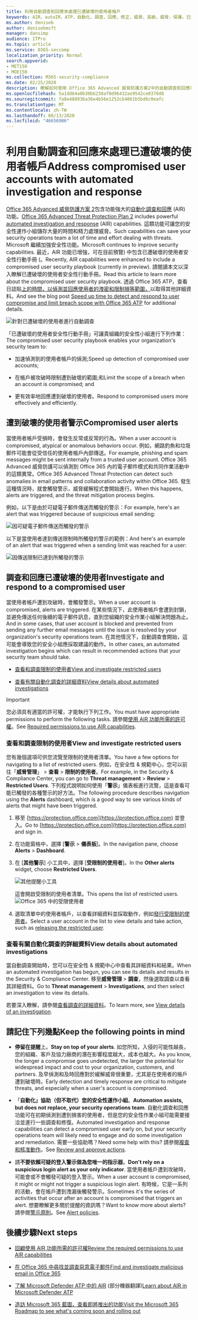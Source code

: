 ```yaml
---
title: 利用自動調查和回應來處理已遭破壞的使用者帳戶
keywords: AIR，autoIR，ATP，自動化，調查，回應，修正，威脅，高級，威脅，保護，已遭破壞
ms.author: deniseb
author: denisebmsft
manager: dansimp
audience: ITPro
ms.topic: article
ms.service: O365-seccomp
localization_priority: Normal
search.appverid:
- MET150
- MOE150
ms.collection: M365-security-compliance
ms.date: 02/25/2020
description: 瞭解如何使用 Office 365 Advanced 威脅防護方案2中的自動調查和回應功能，以加速偵測和解決已遭破壞之使用者帳戶的處理常式。
ms.openlocfilehash: 5a1dd64a0b30bb230af0d96432ae9542ce0370d8
ms.sourcegitcommit: fa8e488936a36e4b56e1252cb4061b5bd6c0eafc
ms.translationtype: MT
ms.contentlocale: zh-TW
ms.lasthandoff: 08/13/2020
ms.locfileid: "46656906"
---
```

# <a name="address-compromised-user-accounts-with-automated-investigation-and-response"></a><span data-ttu-id="0674b-104">利用自動調查和回應來處理已遭破壞的使用者帳戶</span><span class="sxs-lookup"><span data-stu-id="0674b-104">Address compromised user accounts with automated investigation and response</span></span>

<span data-ttu-id="0674b-105">[Office 365 Advanced 威脅防護方案 2](https://docs.microsoft.com/microsoft-365/security/office-365-security/office-365-atp?view=o365-worldwide#office-365-atp-plan-1-and-plan-2)包含功能強大的[自動化調查和回應](https://docs.microsoft.com/microsoft-365/security/office-365-security/office-365-air) (AIR) 功能。</span><span class="sxs-lookup"><span data-stu-id="0674b-105">[Office 365 Advanced Threat Protection Plan 2](https://docs.microsoft.com/microsoft-365/security/office-365-security/office-365-atp?view=o365-worldwide#office-365-atp-plan-1-and-plan-2) includes powerful [automated investigation and response](https://docs.microsoft.com/microsoft-365/security/office-365-security/office-365-air) (AIR) capabilities.</span></span> <span data-ttu-id="0674b-106">這類功能可讓您的安全性運作小組儲存大量的時間和精力處理威脅。</span><span class="sxs-lookup"><span data-stu-id="0674b-106">Such capabilities can save your security operations team a lot of time and effort dealing with threats.</span></span> <span data-ttu-id="0674b-107">Microsoft 繼續加強安全性功能。</span><span class="sxs-lookup"><span data-stu-id="0674b-107">Microsoft continues to improve security capabilities.</span></span> <span data-ttu-id="0674b-108">最近，AIR 功能已增強，可在目前預覽) 中包含已遭破壞的使用者安全性行動手冊 (。</span><span class="sxs-lookup"><span data-stu-id="0674b-108">Recently, AIR capabilities were enhanced to include a compromised user security playbook (currently in preview).</span></span> <span data-ttu-id="0674b-109">請閱讀本文以深入瞭解已遭破壞的使用者安全性行動手冊。</span><span class="sxs-lookup"><span data-stu-id="0674b-109">Read this article to learn more about the compromised user security playbook.</span></span> <span data-ttu-id="0674b-110">透過 Office 365 ATP，查看日誌貼[上的時間，以偵測並回應使用者的洩密和限制損等範圍，](https://techcommunity.microsoft.com/t5/Security-Privacy-and-Compliance/Speed-up-time-to-detect-and-respond-to-user-compromise-and-limit/ba-p/977053)以取得其他詳細資料。</span><span class="sxs-lookup"><span data-stu-id="0674b-110">And see the blog post [Speed up time to detect and respond to user compromise and limit breach scope with Office 365 ATP](https://techcommunity.microsoft.com/t5/Security-Privacy-and-Compliance/Speed-up-time-to-detect-and-respond-to-user-compromise-and-limit/ba-p/977053) for additional details.</span></span>

![針對已遭破壞的使用者進行自動調查](/microsoft-365/media/office365atp-compduserinvestigation.jpg)

<span data-ttu-id="0674b-112">「已遭破壞的使用者安全性行動手冊」可讓貴組織的安全性小組進行下列作業：</span><span class="sxs-lookup"><span data-stu-id="0674b-112">The compromised user security playbook enables your organization's security team to:</span></span>

- <span data-ttu-id="0674b-113">加速偵測到的使用者帳戶的偵測;</span><span class="sxs-lookup"><span data-stu-id="0674b-113">Speed up detection of compromised user accounts;</span></span>

- <span data-ttu-id="0674b-114">在帳戶被攻破時限制遭到破壞的範圍;和</span><span class="sxs-lookup"><span data-stu-id="0674b-114">Limit the scope of a breach when an account is compromised; and</span></span>

- <span data-ttu-id="0674b-115">更有效率地回應遭到破壞的使用者。</span><span class="sxs-lookup"><span data-stu-id="0674b-115">Respond to compromised users more effectively and efficiently.</span></span>

## <a name="compromised-user-alerts"></a><span data-ttu-id="0674b-116">遭到破壞的使用者警示</span><span class="sxs-lookup"><span data-stu-id="0674b-116">Compromised user alerts</span></span>

<span data-ttu-id="0674b-117">當使用者帳戶受損時，會發生反常或反常的行為。</span><span class="sxs-lookup"><span data-stu-id="0674b-117">When a user account is compromised, atypical or anomalous behaviors occur.</span></span> <span data-ttu-id="0674b-118">例如，網路釣魚和垃圾郵件可能會從受信任的使用者帳戶內部傳送。</span><span class="sxs-lookup"><span data-stu-id="0674b-118">For example, phishing and spam messages might be sent internally from a trusted user account.</span></span> <span data-ttu-id="0674b-119">Office 365 Advanced 威脅防護可以偵測到 Office 365 內的電子郵件模式和共同作業活動中的這類異常。</span><span class="sxs-lookup"><span data-stu-id="0674b-119">Office 365 Advanced Threat Protection can detect such anomalies in email patterns and collaboration activity within Office 365.</span></span> <span data-ttu-id="0674b-120">發生這種情況時，就會觸發警示，威脅緩解程式會開始進行。</span><span class="sxs-lookup"><span data-stu-id="0674b-120">When this happens, alerts are triggered, and the threat mitigation process begins.</span></span>

<span data-ttu-id="0674b-121">例如，以下是由於可疑電子郵件傳送而觸發的警示：</span><span class="sxs-lookup"><span data-stu-id="0674b-121">For example, here's an alert that was triggered because of suspicious email sending:</span></span>

![因可疑電子郵件傳送而觸發的警示](/microsoft-365/media/office365atp-suspiciousemailsendalert.jpg)

<span data-ttu-id="0674b-123">以下是當使用者達到傳送限制時所觸發的警示的範例：</span><span class="sxs-lookup"><span data-stu-id="0674b-123">And here's an example of an alert that was triggered when a sending limit was reached for a user:</span></span>

![因傳送限制已達到所觸發的警示](/microsoft-365/media/office365atp-sendinglimitreached.jpg)

## <a name="investigate-and-respond-to-a-compromised-user"></a><span data-ttu-id="0674b-125">調查和回應已遭破壞的使用者</span><span class="sxs-lookup"><span data-stu-id="0674b-125">Investigate and respond to a compromised user</span></span>

<span data-ttu-id="0674b-126">當使用者帳戶遭到攻破時，會觸發警示。</span><span class="sxs-lookup"><span data-stu-id="0674b-126">When a user account is compromised, alerts are triggered.</span></span> <span data-ttu-id="0674b-127">在某些情況下，此使用者帳戶會遭到封鎖，並避免傳送任何後續的電子郵件訊息，直到您組織的安全作業小組解決問題為止。</span><span class="sxs-lookup"><span data-stu-id="0674b-127">And in some cases, that user account is blocked and prevented from sending any further email messages until the issue is resolved by your organization's security operations team.</span></span> <span data-ttu-id="0674b-128">在其他情況下，自動調查會開始，這可能會導致您的安全小組應採取建議的動作。</span><span class="sxs-lookup"><span data-stu-id="0674b-128">In other cases, an automated investigation begins which can result in recommended actions that your security team should take.</span></span>

- [<span data-ttu-id="0674b-129">查看和調查限制的使用者</span><span class="sxs-lookup"><span data-stu-id="0674b-129">View and investigate restricted users</span></span>](#view-and-investigate-restricted-users)

- [<span data-ttu-id="0674b-130">查看有關自動化調查的詳細資料</span><span class="sxs-lookup"><span data-stu-id="0674b-130">View details about automated investigations</span></span>](#view-details-about-automated-investigations)

> [!IMPORTANT]
> <span data-ttu-id="0674b-131">您必須具有適當的許可權，才能執行下列工作。</span><span class="sxs-lookup"><span data-stu-id="0674b-131">You must have appropriate permissions to perform the following tasks.</span></span> <span data-ttu-id="0674b-132">請參閱[使用 AIR 功能所需的許可權](https://docs.microsoft.com/microsoft-365/security/office-365-security/office-365-air?view=o365-worldwide#required-permissions-to-use-air-capabilities)。</span><span class="sxs-lookup"><span data-stu-id="0674b-132">See [Required permissions to use AIR capabilities](https://docs.microsoft.com/microsoft-365/security/office-365-security/office-365-air?view=o365-worldwide#required-permissions-to-use-air-capabilities).</span></span>

### <a name="view-and-investigate-restricted-users"></a><span data-ttu-id="0674b-133">查看和調查限制的使用者</span><span class="sxs-lookup"><span data-stu-id="0674b-133">View and investigate restricted users</span></span>

<span data-ttu-id="0674b-134">您有幾個選項可供您流覽至限制的使用者清單。</span><span class="sxs-lookup"><span data-stu-id="0674b-134">You have a few options for navigating to a list of restricted users.</span></span> <span data-ttu-id="0674b-135">例如，在安全性 & 規範中心，您可以前往「**威脅管理**」  >  **查看**  >  **限制的使用者**。</span><span class="sxs-lookup"><span data-stu-id="0674b-135">For example, in the Security & Compliance Center, you can go to **Threat management** > **Review** > **Restricted Users**.</span></span> <span data-ttu-id="0674b-136">下列程式說明如何使用「**警示**」儀表板進行流覽，這是查看可能已觸發的各種警示的好方法。</span><span class="sxs-lookup"><span data-stu-id="0674b-136">The following procedure describes navigation using the **Alerts** dashboard, which is a good way to see various kinds of alerts that might have been triggered.</span></span>

1. <span data-ttu-id="0674b-137">移至 [https://protection.office.com](https://protection.office.com) 並登入。</span><span class="sxs-lookup"><span data-stu-id="0674b-137">Go to [https://protection.office.com](https://protection.office.com) and sign in.</span></span>

2. <span data-ttu-id="0674b-138">在功能窗格中，選擇 [**警示**  >  **儀表板**]。</span><span class="sxs-lookup"><span data-stu-id="0674b-138">In the navigation pane, choose **Alerts** > **Dashboard**.</span></span>

3. <span data-ttu-id="0674b-139">在 [**其他警示**] 小工具中，選擇 [**受限制的使用者**]。</span><span class="sxs-lookup"><span data-stu-id="0674b-139">In the **Other alerts** widget, choose **Restricted Users**.</span></span>

   ![其他提醒小工具](/microsoft-365/media/office365atp-otheralertswidget.jpg)

   <span data-ttu-id="0674b-141">這會開啟受限制的使用者清單。</span><span class="sxs-lookup"><span data-stu-id="0674b-141">This opens the list of restricted users.</span></span><br/>![Office 365 中的受限使用者](/microsoft-365/media/office365atp-restrictedusers.jpg)

4. <span data-ttu-id="0674b-143">選取清單中的使用者帳戶，以查看詳細資料並採取動作，例如[發行受限制的使用者](https://docs.microsoft.com/microsoft-365/security/office-365-security/removing-user-from-restricted-users-portal-after-spam)。</span><span class="sxs-lookup"><span data-stu-id="0674b-143">Select a user account in the list to view details and take action, such as [releasing the restricted user](https://docs.microsoft.com/microsoft-365/security/office-365-security/removing-user-from-restricted-users-portal-after-spam).</span></span>

### <a name="view-details-about-automated-investigations"></a><span data-ttu-id="0674b-144">查看有關自動化調查的詳細資料</span><span class="sxs-lookup"><span data-stu-id="0674b-144">View details about automated investigations</span></span>

<span data-ttu-id="0674b-145">當自動調查開始時，您可以在安全性 & 規範中心中查看其詳細資料和結果。</span><span class="sxs-lookup"><span data-stu-id="0674b-145">When an automated investigation has begun, you can see its details and results in the Security & Compliance Center.</span></span> <span data-ttu-id="0674b-146">移至**威脅管理**  >  **調查**，然後選取調查以查看其詳細資料。</span><span class="sxs-lookup"><span data-stu-id="0674b-146">Go to **Threat management** > **Investigations**, and then select an investigation to view its details.</span></span>

<span data-ttu-id="0674b-147">若要深入瞭解，請參閱[查看調查的詳細資料](https://docs.microsoft.com/microsoft-365/security/office-365-security/air-view-investigation-results)。</span><span class="sxs-lookup"><span data-stu-id="0674b-147">To learn more, see [View details of an investigation](https://docs.microsoft.com/microsoft-365/security/office-365-security/air-view-investigation-results).</span></span>

## <a name="keep-the-following-points-in-mind"></a><span data-ttu-id="0674b-148">請記住下列幾點</span><span class="sxs-lookup"><span data-stu-id="0674b-148">Keep the following points in mind</span></span>

- <span data-ttu-id="0674b-149">**停留在提醒**上。</span><span class="sxs-lookup"><span data-stu-id="0674b-149">**Stay on top of your alerts**.</span></span> <span data-ttu-id="0674b-150">如您所知，入侵的可能性越長，您的組織、客戶及協力廠商的潛在影響程度越大，成本也越大。</span><span class="sxs-lookup"><span data-stu-id="0674b-150">As you know, the longer a compromise goes undetected, the larger the potential for widespread impact and cost to your organization, customers, and partners.</span></span> <span data-ttu-id="0674b-151">及早偵測和及時回應對於緩解威脅很重要，尤其是在使用者的帳戶遭到破壞時。</span><span class="sxs-lookup"><span data-stu-id="0674b-151">Early detection and timely response are critical to mitigate threats, and especially when a user's account is compromised.</span></span>

- <span data-ttu-id="0674b-152">「**自動化」協助（但不取代）您的安全性運作小組**。</span><span class="sxs-lookup"><span data-stu-id="0674b-152">**Automation assists, but does not replace, your security operations team**.</span></span> <span data-ttu-id="0674b-153">自動化調查和回應功能可在初期偵測到遭到損害的使用者，但是您的安全性作業小組可能需要接洽並進行一些調查和修復。</span><span class="sxs-lookup"><span data-stu-id="0674b-153">Automated investigation and response capabilities can detect a compromised user early on, but your security operations team will likely need to engage and do some investigation and remediation.</span></span> <span data-ttu-id="0674b-154">需要一些協助嗎？</span><span class="sxs-lookup"><span data-stu-id="0674b-154">Need some help with this?</span></span> <span data-ttu-id="0674b-155">請參閱[複查和核准動作](https://docs.microsoft.com/microsoft-365/security/office-365-security/office-365-air#review-and-approve-actions)。</span><span class="sxs-lookup"><span data-stu-id="0674b-155">See [Review and approve actions](https://docs.microsoft.com/microsoft-365/security/office-365-security/office-365-air#review-and-approve-actions).</span></span>

- <span data-ttu-id="0674b-156">請**不要依賴可疑的登入警示做為您唯一的指示器**。</span><span class="sxs-lookup"><span data-stu-id="0674b-156">**Don't rely on a suspicious login alert as your only indicator**.</span></span> <span data-ttu-id="0674b-157">當使用者帳戶遭到攻破時，可能會或不會觸發可疑的登入警示。</span><span class="sxs-lookup"><span data-stu-id="0674b-157">When a user account is compromised, it might or might not trigger a suspicious login alert.</span></span> <span data-ttu-id="0674b-158">有時候，它是一系列的活動，會在帳戶遭到洩漏後觸發警示。</span><span class="sxs-lookup"><span data-stu-id="0674b-158">Sometimes it's the series of activities that occur after an account is compromised that triggers an alert.</span></span> <span data-ttu-id="0674b-159">想要瞭解更多關於提醒的資訊嗎？</span><span class="sxs-lookup"><span data-stu-id="0674b-159">Want to know more about alerts?</span></span> <span data-ttu-id="0674b-160">請參閱[警示原則](https://docs.microsoft.com/microsoft-365/compliance/alert-policies)。</span><span class="sxs-lookup"><span data-stu-id="0674b-160">See [Alert policies](https://docs.microsoft.com/microsoft-365/compliance/alert-policies).</span></span>

## <a name="next-steps"></a><span data-ttu-id="0674b-161">後續步驟</span><span class="sxs-lookup"><span data-stu-id="0674b-161">Next steps</span></span>

- [<span data-ttu-id="0674b-162">回顧使用 AIR 功能所需的許可權</span><span class="sxs-lookup"><span data-stu-id="0674b-162">Review the required permissions to use AIR capabilities</span></span>](https://docs.microsoft.com/microsoft-365/security/office-365-security/office-365-air?view=o365-worldwide#required-permissions-to-use-air-capabilities)

- [<span data-ttu-id="0674b-163">在 Office 365 中尋找並調查惡意電子郵件</span><span class="sxs-lookup"><span data-stu-id="0674b-163">Find and investigate malicious email in Office 365</span></span>](https://docs.microsoft.com/microsoft-365/security/office-365-security/investigate-malicious-email-that-was-delivered?view=o365-worldwide)

- <span data-ttu-id="0674b-164">[了解 Microsoft Defender ATP 中的 AIR](https://docs.microsoft.com/windows/security/threat-protection/microsoft-defender-atp/automated-investigations) (部分機器翻譯)</span><span class="sxs-lookup"><span data-stu-id="0674b-164">[Learn about AIR in Microsoft Defender ATP](https://docs.microsoft.com/windows/security/threat-protection/microsoft-defender-atp/automated-investigations)</span></span>

- [<span data-ttu-id="0674b-165">造訪 Microsoft 365 藍圖，查看即將推出的功能</span><span class="sxs-lookup"><span data-stu-id="0674b-165">Visit the Microsoft 365 Roadmap to see what's coming soon and rolling out</span></span>](https://www.microsoft.com/microsoft-365/roadmap?filters=)

